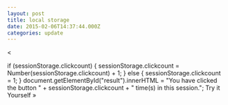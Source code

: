 ```yaml
---
layout: post
title: local storage
date: 2015-02-06T14:37:44.000Z
categories: update
---
```


<<!DOCTYPE html>
<html>
<body>

if (sessionStorage.clickcount) {
    sessionStorage.clickcount = Number(sessionStorage.clickcount) + 1;
} else {
    sessionStorage.clickcount = 1;
}
document.getElementById("result").innerHTML = "You have clicked the button " +
sessionStorage.clickcount + " time(s) in this session.";
Try it Yourself »

</body>
</html>
